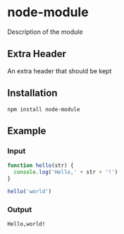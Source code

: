 # node-module

Description of the module

## Extra Header

An extra header that should be kept

## Installation

```
npm install node-module
```

## Example

### Input

```javascript
function hello(str) {
  console.log('Hello,' + str + '!')
}

hello('world')
```

### Output

```
Hello,world!
```

